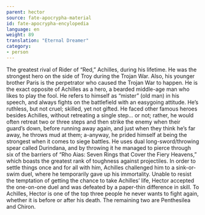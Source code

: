 ```yaml
---
parent: hector
source: fate-apocrypha-material
id: fate-apocrypha-encylopedia
language: en
weight: 89
translation: "Eternal Dreamer"
category:
- person
---
```


The greatest rival of Rider of “Red,” Achilles, during his lifetime. He was the strongest hero on the side of Troy during the Trojan War. Also, his younger brother Paris is the perpetrator who caused the Trojan War to happen.
He is the exact opposite of Achilles as a hero, a bearded middle-age man who likes to play the fool. He refers to himself as “mister” (old man) in his speech, and always fights on the battlefield with an easygoing attitude.
He’s ruthless, but not cruel; skilled, yet not gifted. He faced other famous heroes besides Achilles, without retreating a single step… or not; rather, he would often retreat two or three steps and then strike the enemy when their guard’s down, before running away again, and just when they think he’s far away, he throws mud at them; a-anyway, he prided himself at being the strongest when it comes to siege battles.
He uses dual long-sword/throwing spear called Durindana, and by throwing it he managed to pierce through six of the barriers of “Rho Aias: Seven Rings that Cover the Fiery Heavens,” which boasts the greatest rank of toughness against projectiles.
In order to settle things once and for all with him, Achilles challenged him to a sink-or-swim duel, where he temporarily gave up his immortality. Unable to resist the temptation of getting the chance to take Achilles’ life, Hector accepted the one-on-one duel and was defeated by a paper-thin difference in skill.
To Achilles, Hector is one of the top three people he never wants to fight again, whether it is before or after his death. The remaining two are Penthesilea and Chiron.
